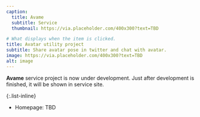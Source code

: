 ```yaml
---
caption:
  title: Avame
  subtitle: Service
  thumbnail: https://via.placeholder.com/400x300?text=TBD

# What displays when the item is clicked.
title: Avatar utility project
subtitle: Share avatar pose in twitter and chat with avatar.
image: https://via.placeholder.com/400x300?text=TBD
alt: image
---
```


**Avame** service project is now under development.
Just after development is finished, it will be shown in service site.

{:.list-inline}

- Homepage: TBD
